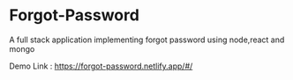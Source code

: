 # Forgot-Password
A full stack application implementing forgot password using node,react and mongo



Demo Link : https://forgot-password.netlify.app/#/
